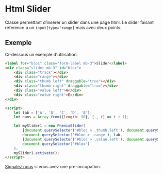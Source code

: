 # Html Slider

Classe permettant d’insérer un slider dans une page html. Le slider faisant reference a un `input[type='range]` mais avec deux points.

## Exemple

Ci-dessous un exemple d'utilisation.

```html
<label for="bloc" class="form-label mb-3">Slider</label>
<div class="slider mb-3" id="bloc">
    <div class="track"></div>
    <div class="range"></div>
    <div class="thumb left" draggable="true"></div>
    <div class="thumb right" draggable="true"></div>
    <div class="value left">A</div>
    <div class="value right">E</div>
</div>

<script>
    let tab = ['A', 'B', 'C', 'D', 'E'];
    let nums = Array.from({length: 50}, (_, i) => i + 1);

    let mySlider1 = new PhenixSlider(
        [document.querySelector('#bloc > .thumb.left'), document.querySelector('#bloc > .thumb.right')],
        document.querySelector('#bloc > .range'), tab,
        [document.querySelector('#bloc > .value.left'), document.querySelector('#bloc >.value.right')],
        document.querySelector('#blox')
    );
    mySlider1.activate();
</script>
```

[Signalez nous](https://github.com/Asmitta-01/Helpers/issues) si vous avez une pre-occupation.
